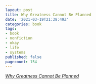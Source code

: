 ```yaml
---
layout: post
title: Why Greatness Cannot Be Planned
date: '2021-03-19T21:38:49Z'
categories: book
tags:
- book
- nonfiction
- okay
- life
- systems
published: false
pagecount: 154
---
```


[*Why Greatness Cannot Be Planned*][book-amaz]

[book-amaz]:      https://www.amazon.com/Why-Greatness-Cannot-Planned-Objective-ebook-dp-B00X57B4JG/dp/B00X57B4JG
